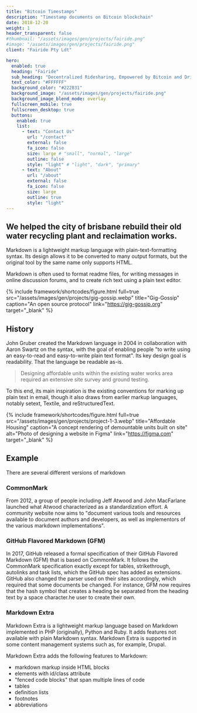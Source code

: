 ```yaml
---
title: "Bitcoin Timestamps"
description: "Timestamp documents on Bitcoin blockchain"
date: 2018-12-20
weight: 1
header_transparent: false
#thumbnail: "/assets/images/gen/projects/fairide.png"
#image: "/assets/images/gen/projects/fairide.png"
client: "Fairide Pty Ldt"

hero:
  enabled: true
  heading: "Fairide"
  sub_heading: "Decentralized Ridesharing, Empowered by Bitcoin and Driven by You."
  text_color: "#FFFFFF"
  background_color: "#222831"
  background_image: "/assets/images/gen/projects/fairide.png"
  background_image_blend_mode: overlay
  fullscreen_mobile: true
  fullscreen_desktop: true
  buttons:
    enabled: true
    list:
      - text: "Contact Us"
        url: "/contact"
        external: false
        fa_icon: false
        size: large # "small", "normal", "large"
        outline: false
        style: "light" # "light", "dark", "primary"
      - text: "About"
        url: "/about"
        external: false
        fa_icon: false
        size: large
        outline: true
        style: "light"
---
```


## We helped the city of brisbane rebuild their old water recycling plant and reclaimation works.

Markdown is a lightweight markup language with plain-text-formatting syntax. Its design allows it to be converted to many output formats, but the original tool by the same name only supports HTML.

Markdown is often used to format readme files, for writing messages in online discussion forums, and to create rich text using a plain text editor.

{% include framework/shortcodes/figure.html full=true src="/assets/images/gen/projects/gig-gossip.webp" title="Gig-Gossip"  caption="An open source protocol" link="https://gig-gossip.org" target="_blank" %}

## History

John Gruber created the Markdown language in 2004 in collaboration with Aaron Swartz on the syntax, with the goal of enabling people "to write using an easy-to-read and easy-to-write plain text format". Its key design goal is readability. That the language be readable as-is.

> Designing affordable units within the existing water works area required an extensive site survey and ground testing.

To this end, its main inspiration is the existing conventions for marking up plain text in email, though it also draws from earlier markup languages, notably setext, Textile, and reStructuredText.

{% include framework/shortcodes/figure.html full=true src="/assets/images/gen/projects/project-1-3.webp" title="Affordable Housing"  caption="A concept rendering of demountable units built on site" alt="Photo of designing a website in Figma" link="https://figma.com" target="_blank" %}

## Example

There are several different versions of markdown

### CommonMark

From 2012, a group of people including Jeff Atwood and John MacFarlane launched what Atwood characterized as a standardization effort. A community website now aims to "document various tools and resources available to document authors and developers, as well as implementors of the various markdown implementations".

### GitHub Flavored Markdown (GFM)

In 2017, GitHub released a formal specification of their GitHub Flavored Markdown (GFM) that is based on CommonMark. It follows the CommonMark specification exactly except for tables, strikethrough, autolinks and task lists, which the GitHub spec has added as extensions. GitHub also changed the parser used on their sites accordingly, which required that some documents be changed. For instance, GFM now requires that the hash symbol that creates a heading be separated from the heading text by a space character.he user to create their own.

### Markdown Extra

Markdown Extra is a lightweight markup language based on Markdown implemented in PHP (originally), Python and Ruby. It adds features not available with plain Markdown syntax. Markdown Extra is supported in some content management systems such as, for example, Drupal.

Markdown Extra adds the following features to Markdown:

- markdown markup inside HTML blocks
- elements with id/class attribute
- "fenced code blocks" that span multiple lines of code
- tables
- definition lists
- footnotes
- abbreviations
